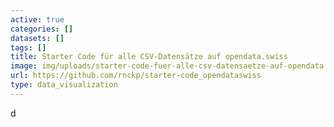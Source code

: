 ```yaml
---
active: true
categories: []
datasets: []
tags: []
title: Starter Code für alle CSV-Datensätze auf opendata.swiss
image: img/uploads/starter-code-fuer-alle-csv-datensaetze-auf-opendata.swiss-image.jpg
url: https://github.com/rnckp/starter-code_opendataswiss
type: data_visualization
---
```

d